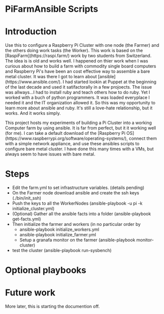 <H1>PiFarmAnsible Scripts</H1>   

# Introduction

<p>Use this to configure a Raspberry Pi Cluster with one node (the Farmer) and the others doing work tasks (the Worker).
This work is based on the [RaspiFarm](https://raspi.farm/) work by two students from Switzerland.   The idea is is old and works
well.   I happened on thier work when I was curious about how to build a farm with commodity single board computers and Raspberry Pi's have been an cost effective way to assemble a bare metal cluster. It was there I got to learn about [ansible](https://www.ansible.com/).  I had started lookin at Puppet at the beginning of the last decade and used it satifactorally in a few projoects.  The issue was allways...I had to install ruby and teach others how to do ruby.   Yet I worked with a buch of python programmers. It was loaded everyplace I needed it and the IT organization allowed it.   So this was my opportunity to learn more about ansible and ruby.  It's still a love-hate relationship, but it works.  And it works simply.</p>

<p>This project hosts my experiments of building a Pi Cluster into a working Computer farm by using ansible.  It is far from perfect, but it it working well (for me).  I can take a default download of the [Raspberry Pi OS](https://www.raspberrypi.org/software/operating-systems/), connect them with a simple network appliance, and use these ansibles scripts to configure bare metal cluster.  I have done this many times with a VMs, but always seem to have issues with bare metal.</p>

# Steps
- Edit the farm.yml to set infrastructure variables. (details pending)
- On the Farmer node download ansible and create the ssh keys  (./bin/init_ssh)
- Push the keys to all the  WorkerNodes  (ansible-playbook -u pi -k initialize_cluster.yml)
- (Optional) Gather all the ansible facts into a folder (ansible-playbook get-facts.yml)
- Then initialize the farmer and workers (in no particular order by
  - ansible-playbook initialize_workers.yml
  - ansible-playbook initialize_farmer.yml
  - Setup a granafa monitor on the farmer (ansible-playbook monitor-cluster)
- test the cluster (ansible-playbook  run-sysbench)

# Optional playbooks

# Future work


More later, this is starting the documention off.
